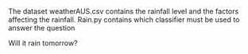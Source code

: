 The dataset weatherAUS.csv contains the rainfall level and the factors affecting the rainfall.
Rain.py contains which classifier must be used to answer the question

Will it rain tomorrow?
